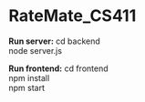 # RateMate_CS411

__Run server:__
cd backend  
node server.js  
  
__Run frontend:__
cd frontend  
npm install  
npm start  
